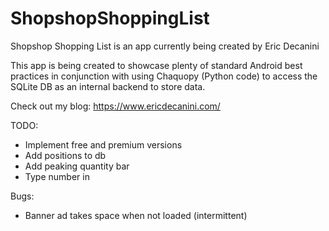 # ShopshopShoppingList

Shopshop Shopping List is an app currently being created by Eric Decanini

This app is being created to showcase plenty of standard Android best practices in conjunction with using Chaquopy (Python code) to access the SQLite DB as an internal backend to store data.

Check out my blog:
https://www.ericdecanini.com/

TODO:
- Implement free and premium versions
- Add positions to db
- Add peaking quantity bar
- Type number in

Bugs:
- Banner ad takes space when not loaded (intermittent)
